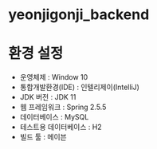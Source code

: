 # yeonjigonji_backend

# 환경 설정
- 운영체제 : Window 10
- 통합개발환경(IDE) : 인텔리제이(IntelliJ)
- JDK 버전 : JDK 11
- 웹 프레임워크 : Spring 2.5.5
- 데이터베이스 : MySQL
- 테스트용 데이터베이스 : H2
- 빌드 툴 : 메이븐
